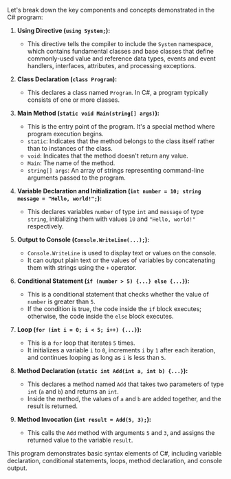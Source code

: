 Let's break down the key components and concepts demonstrated in the C# program:

1. **Using Directive (`using System;`):**
   - This directive tells the compiler to include the `System` namespace, which contains fundamental classes and base classes that define commonly-used value and reference data types, events and event handlers, interfaces, attributes, and processing exceptions.

2. **Class Declaration (`class Program`):**
   - This declares a class named `Program`. In C#, a program typically consists of one or more classes.

3. **Main Method (`static void Main(string[] args)`):**
   - This is the entry point of the program. It's a special method where program execution begins.
   - `static`: Indicates that the method belongs to the class itself rather than to instances of the class.
   - `void`: Indicates that the method doesn't return any value.
   - `Main`: The name of the method.
   - `string[] args`: An array of strings representing command-line arguments passed to the program.

4. **Variable Declaration and Initialization (`int number = 10; string message = "Hello, world!";`):**
   - This declares variables `number` of type `int` and `message` of type `string`, initializing them with values `10` and `"Hello, world!"` respectively.

5. **Output to Console (`Console.WriteLine(...);`):**
   - `Console.WriteLine` is used to display text or values on the console.
   - It can output plain text or the values of variables by concatenating them with strings using the `+` operator.

6. **Conditional Statement (`if (number > 5) {...} else {...}`):**
   - This is a conditional statement that checks whether the value of `number` is greater than `5`.
   - If the condition is true, the code inside the `if` block executes; otherwise, the code inside the `else` block executes.

7. **Loop (`for (int i = 0; i < 5; i++) {...}`):**
   - This is a `for` loop that iterates `5` times.
   - It initializes a variable `i` to `0`, increments `i` by `1` after each iteration, and continues looping as long as `i` is less than `5`.

8. **Method Declaration (`static int Add(int a, int b) {...}`):**
   - This declares a method named `Add` that takes two parameters of type `int` (`a` and `b`) and returns an `int`.
   - Inside the method, the values of `a` and `b` are added together, and the result is returned.

9. **Method Invocation (`int result = Add(5, 3);`):**
   - This calls the `Add` method with arguments `5` and `3`, and assigns the returned value to the variable `result`.

This program demonstrates basic syntax elements of C#, including variable declaration, conditional statements, loops, method declaration, and console output.
